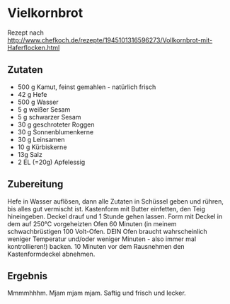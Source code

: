 # Vielkornbrot

Rezept nach http://www.chefkoch.de/rezepte/1945101316596273/Vollkornbrot-mit-Haferflocken.html

## Zutaten

- 500 g Kamut, feinst gemahlen - natürlich frisch
- 42 g Hefe
- 500 g Wasser
- 5 g weißer Sesam
- 5 g schwarzer Sesam
- 30 g geschroteter Roggen
- 30 g Sonnenblumenkerne
- 30 g Leinsamen
- 10 g Kürbiskerne
- 13g Salz
- 2 EL (=20g) Apfelessig


## Zubereitung

Hefe in Wasser auflösen, dann alle Zutaten in Schüssel geben und rühren, bis alles gut vermischt ist. Kastenform mit Butter einfetten, den Teig hineingeben. Deckel drauf und 1 Stunde gehen lassen. Form mit Deckel in dem auf 250℃ vorgeheizten Ofen 60 Minuten (in meinem schwachbrüstigen 100 Volt-Ofen. DEIN Ofen braucht wahrscheinlich weniger Temperatur und/oder weniger Minuten - also immer mal kontrollieren!) backen. 10 Minuten vor dem Rausnehmen den Kastenformdeckel abnehmen.

## Ergebnis

Mmmmhhhm. Mjam mjam mjam. Saftig und frisch und lecker.
